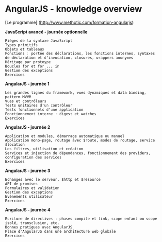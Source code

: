 # AngularJS - knowledge overview

[Le programme] (http://www.methotic.com/formation-angularjs)

**JavaScript avancé - journée optionnelle**

    Pièges de la syntaxe JavaScript
    Types primitifs
    Objets et tableaux
    Fonctions : portée des déclarations, les fonctions internes, syntaxes de déclaration et d'invocation, closures, wrappers anonymes
    Héritage par protoype
    Boucles for et for ... in
    Gestion des exceptions
    Exercices

**AngularJS - journée 1**

    Les grandes lignes du framework, vues dynamiques et data binding, pattern MVVM
    Vues et contrôleurs
    Tests unitaires d'un contrôleur
    Tests fonctionnels d'une application
    Fonctionnement interne : digest et watches
    Exercices

**AngularJS - journée 2**

    Application et modules, démarrage automatique ou manuel
    Application mono-page, routage avec $route, modes de routage, service $location
    Les filtres, utilisation et création
    Services et injection de dépendances, fonctionnement des providers, configuration des services
    Exercices

**AngularJS - journée 3**

    Echanges avec le serveur, $http et $resource
    API de promises
    Formulaires et validation
    Gestion des exceptions
    Evénements utilisateur
    Exercices

**AngularJS - journée 4**

    Ecriture de directives : phases compile et link, scope enfant ou scope isolé, transclusion, etc.
    Bonnes pratiques avec AngularJS
    Place d'AngularJS dans une architecture web globale
    Exercices


